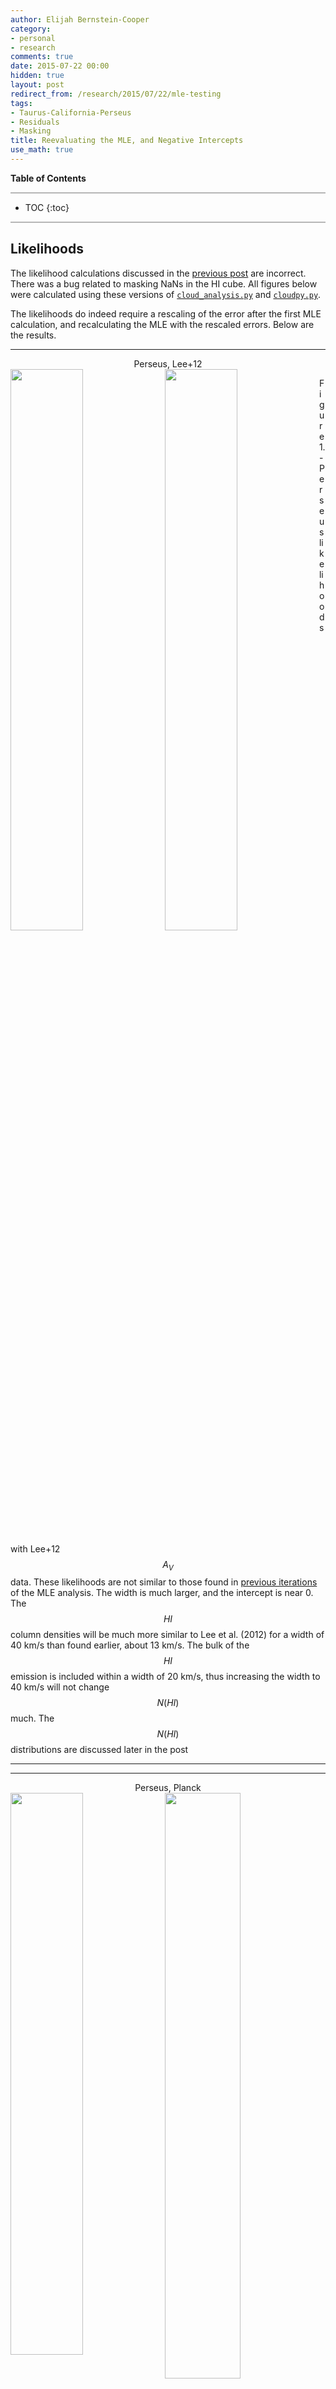 ```yaml
---
author: Elijah Bernstein-Cooper
category:
- personal
- research
comments: true
date: 2015-07-22 00:00
hidden: true
layout: post
redirect_from: /research/2015/07/22/mle-testing
tags:
- Taurus-California-Perseus
- Residuals
- Masking
title: Reevaluating the MLE, and Negative Intercepts
use_math: true
---
```


**Table of Contents**

<hr style="height:2px; background-color:#b6b6b6"/>

* TOC
{:toc}

<hr style="height:2px; background-color:#b6b6b6"/>

## Likelihoods

The likelihood calculations discussed in the [previous
post](/research/2015/07/21/Masking/) are incorrect. There was a bug related to masking
NaNs in the HI cube. All figures below were calculated using these versions of
[``cloud_analysis.py``](https://bitbucket.org/ezbc/scripts_and_logs/src/f7ec232922b90feee58d941b3959d32d1d7e6683/multicloud/analysis/clouds/cloud_analysis.py?at=master)
and
[``cloudpy.py``](https://bitbucket.org/ezbc/python_modules/src/4122edf55decca4a91abac1cce6a27e45e005268/cloudpy.py?at=master).

The likelihoods do indeed require a rescaling of the error after the first MLE
calculation, and recalculating the MLE with the rescaled errors. Below are the
results.

***

<div align="center"> Perseus, Lee+12 </div>

<img src="/media/2015/07/22/perseus_lee12_binned_coarseres_likelihood_wd.png" style="float: left; width: 48%; margin-right: 1%; margin-bottom: 0.5em;"/>

<img src="/media/2015/07/22/perseus_lee12_binned_coarseres_likelihood_wi.png" style="float: left; width: 48%; margin-right: 1%; margin-bottom: 0.5em;"/>

Figure 1. - Perseus likelihoods with Lee+12 $$A_V$$ data. These likelihoods are
not similar to those found in [previous
iterations](/research/2015/07/07/Lee12-Test/#nobackground) of the MLE analysis. The
width is much larger, and the intercept is near 0. The $$HI$$ column densities
will be much more similar to Lee et al. (2012) for a width of 40 km/s than
found earlier, about 13 km/s. The bulk of the $$HI$$ emission is included
within a width of 20 km/s, thus increasing the width to 40 km/s will not change
$$N(HI)$$ much. The $$N(HI)$$ distributions are discussed later in the post

***


***

<div align="center"> Perseus, Planck </div>

<img src="/media/2015/07/22/perseus_planck_binned_coarseres_likelihood_wd.png" style="float: left; width: 48%; margin-right: 1%; margin-bottom: 0.5em;"/>

<img src="/media/2015/07/22/perseus_planck_binned_coarseres_likelihood_wi.png" style="float: left; width: 49%; margin-right: 1%; margin-bottom: 0.5em;"/>

Figure 2. - Perseus likelihoods with Planck $$A_V$$ data. These likelihoods are
very similar to those found with the Lee+12 $$A_V$$ data above. This is
promising!

***

***

<div align="center"> Taurus </div>

<img src="/media/2015/07/22/taurus_planck_binned_coarseres_likelihood_wd.png" style="float: left; width: 48%; margin-right: 1%; margin-bottom: 0.5em;"/>

<img src="/media/2015/07/22/taurus_planck_binned_coarseres_likelihood_wi.png" style="float: left; width: 48%; margin-right: 1%; margin-bottom: 0.5em;"/>

Figure 3. - Taurus likelihoods. These likelihoods are not similar to those
found in previous iterations of the MLE analysis, which found $$HI$$ widths of
about 10 km/s. This is likely because there were many NaNs in the $$HI$$ cube
which distorted the likelihood calculation.

***


***

<div align="center"> California </div>

<img src="/media/2015/07/22/california_planck_binned_coarseres_likelihood_wd.png" style="float: left; width: 48%; margin-right: 1%; margin-bottom: 0.5em;"/>

<img src="/media/2015/07/22/california_planck_binned_coarseres_likelihood_wi.png" style="float: left; width: 49%; margin-right: 1%; margin-bottom: 0.5em;"/>

Figure 4. - California likelihoods. These likelihoods are similar to those
found in [previous iterations](/research/2015/05/30/Intercepts/) of the MLE analysis.
This means that using either the faint-end or bright-end residual masking
selects the same diffuse pixels for the MLE analysis.

***

## Evaluating MLE Fits

We can plot $$A_V$$ vs. $$N(HI)$$ to examine the distribution of points and the
fitted relationship. I have included the MLE fit as well as a polynomial fit to
the data. We can see for cloud the masking process has successfully masked
outliers which do not follow a linear correlation between $$A_V$$ and
$$N(HI)$$. That is, for the masked data, $$A_V$$ is linearly dependent on
$$N(HI)$$. See [yesterday's post](/research/2015/07/21/Masking/) for the first failed
attempt at examining this relationship (the MLE relationship I was plotting
incorrectly loaded the MLE parameters, hence were wrong).

If we compare the masked, binned data to the entire unbinned dataset we confirm
once again that the masking is working correctly. If all pixels were included,
or some $$A_V$$ cutoff, the relationship would be skewed to a lower DGR and
higher intercept, e.g. if in Figure 5, we masked pixels where $$A_V > 1$$ mag,
then more pixels would populate the lower $$N(HI)$$.

***

<div align="center"> Perseus, Lee+12 </div>

<img src="/media/2015/07/22/perseus_lee12_binned_coarseres_av_vs_nhi_masked.png" style="width:70%;"/>

<img src="/media/2015/07/22/perseus_lee12_binned_coarseres_av_vs_nhi.png" style="width:70%"/>

Figure 5. - Perseus $$A_V$$ vs. $$N(HI)$$ using Lee+12 data. The top shows the
data points which the MLE of the parameters were fitted to, i.e., the masked
data and corresponding fit. The bottom shows all the unbinned data. The
contours are increasing logarithmically, with about 10,000 points included.
Each plot shows the model line determined by the MLE method, as well as a
polynomial fit to the data.

***

***

<div align="center"> Perseus, Planck </div>

<img src="/media/2015/07/22/perseus_planck_binned_coarseres_av_vs_nhi_masked.png" style="width:70%;"/>

<img src="/media/2015/07/22/perseus_planck_binned_coarseres_av_vs_nhi.png" style="width:70%"/>

Figure 6. - Perseus $$A_V$$ vs. $$N(HI)$$ using Planck data.

***



***

<div align="center"> Taurus </div>

<img src="/media/2015/07/22/taurus_planck_binned_coarseres_av_vs_nhi_masked.png" style="width:70%"/>

<img src="/media/2015/07/22/taurus_planck_binned_coarseres_av_vs_nhi.png" style="width:70%"/>

Figure 7. - Taurus $$A_V$$ vs. $$N(HI)$$.

***

***

<div align="center"> California </div>

<img src="/media/2015/07/22/california_planck_binned_coarseres_av_vs_nhi_masked.png" style="width:70%"/>

<img src="/media/2015/07/22/california_planck_binned_coarseres_av_vs_nhi.png" style="width:70%"/>

Figure 8. - California $$A_V$$ vs. $$N(HI)$$. 

***


## Understanding the Intercept

A negative intercept means that there is excess $$N(HI)$$ emission, or rather
background $$HI$$. In California, there is even a $$A_V$$ background (see
[here](/research/2015/06/24/Intercepts/)) of about $$0.9$$ mag. A negative intercept of
$$-0.8$$ means that there is about $$1.7$$ mag of $$A_V$$ associated with an
$$HI$$ background. Given the DGR in California is $$0.12 \times 10^{-20}$$
cm$$^{-2}$$ mag, the background $$N(HI)$$ is about $$14 \times 10^{20}$$
cm$$^{-2}$$.

$$N(H_2)$$ vs. $$N(HI)$$ distributions of each cloud. Even with the negative
intercept in California, most of the $$N(H_2)$$ is above 0. This should relieve
the problem discussed in [post on negative $$H_2$$ surface
densities](/research/2015/02/26/Krumholz-Fitting/).

***

<div align="center">
  
  <p>Perseus</p>

  <img src="/media/2015/07/22/perseus_planck_binned_coarseres_nh2_vs_nhi.png" style="width:70%"/>

  <p>Taurus</p>

  <img src="/media/2015/07/22/taurus_planck_binned_coarseres_nh2_vs_nhi.png" style="width:70%"/>

  <p>California</p>

  <img src="/media/2015/07/22/california_planck_binned_coarseres_nh2_vs_nhi.png" style="width:70%"/>

</div>

Figure 9. - Perseus, Taurus, and California $$N(H_2)$$ vs. $$N(HI)$$
distributions derived from Planck data. It is apparent that California and
Taurus have a much wider distribution of $$N(HI)$$ thresholds corresponding to
large hikes in $$N(H2)$$.

***